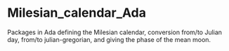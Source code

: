# Milesian_calendar_Ada
Packages in Ada defining the Milesian calendar, conversion from/to Julian day, from/to julian-gregorian, and giving the phase of the mean moon.
